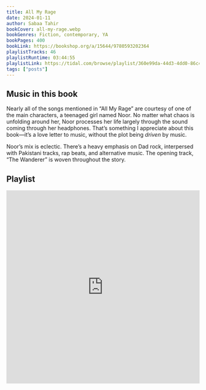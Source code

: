 ```yaml
---
title: All My Rage
date: 2024-01-11
author: Sabaa Tahir
bookCover: all-my-rage.webp
bookGenres: Fiction, contemporary, YA
bookPages: 400
bookLink: https://bookshop.org/a/15644/9780593202364
playlistTracks: 46
playlistRuntime: 03:44:55
playlistLink: https://tidal.com/browse/playlist/360e99da-44d3-4dd0-86c4-c762be22c3da
tags: ["posts"]
---
```


## Music in this book

Nearly all of the songs mentioned in “All My Rage” are courtesy of one of the main characters, a teenaged girl named Noor. No matter what chaos is unfolding around her, Noor processes her life largely through the sound coming through her headphones. That’s something I appreciate about this book—it’s a love letter to music, without the plot being _driven_ by music.

Noor’s mix is eclectic. There’s a heavy emphasis on Dad rock, interpersed with Pakistani tracks, rap beats, and alternative music. The opening track, “The Wanderer” is woven throughout the story.

## Playlist

<div style="position: relative; padding-bottom: 100%; height: 0; overflow: hidden; max-width: 100%;"><iframe src="https://embed.tidal.com/playlists/360e99da-44d3-4dd0-86c4-c762be22c3da" frameborder="0" allowfullscreen style="position: absolute; top: 0; left: 0; width: 100%; height: 1px; min-height: 100%; margin: 0 auto;"></iframe></div>